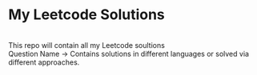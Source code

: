# My Leetcode Solutions
<br>
This repo will contain all my Leetcode soultions
<br>
Question Name -> Contains solutions in different languages or solved via different approaches.
